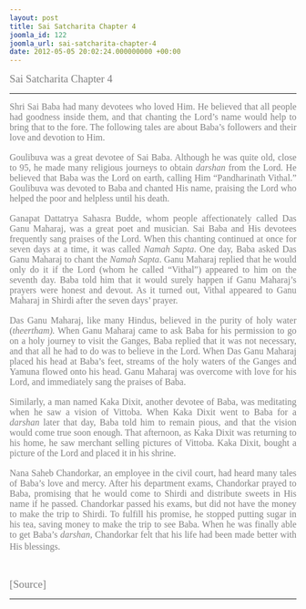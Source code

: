 ```yaml
---
layout: post
title: Sai Satcharita Chapter 4
joomla_id: 122
joomla_url: sai-satcharita-chapter-4
date: 2012-05-05 20:02:24.000000000 +00:00
---
```

<p><span style="font-family: trebuchet ms,geneva; font-size: 14pt; color: #808080;">Sai Satcharita Chapter 4<br /></span></p>
<hr />
<div style="line-height: normal; text-align: justify;"><span style="font-family: trebuchet ms,geneva; color: #808080; font-size: 12pt;">Shri Sai Baba had many devotees who loved Him. He believed that all people had goodness inside them, and that chanting the Lord’s name would help to bring that to the fore. The following tales are about Baba’s followers and their love and devotion to Him.&nbsp;</span></div>
<div style="line-height: normal; text-align: justify;">&nbsp;</div>
<div style="line-height: normal; text-align: justify;"><span style="font-family: trebuchet ms,geneva; color: #808080; font-size: 12pt;">Goulibuva was a great devotee of Sai Baba. Although he was quite old, close to 95, he made many religious journeys to obtain <i>darshan</i> from the Lord. He believed that Baba was the Lord on earth, calling Him “Pandharinath Vithal.” Goulibuva was devoted to Baba and chanted His name, praising the Lord who helped the poor and helpless until his death.&nbsp;</span></div>
<div style="line-height: normal; text-align: justify;">&nbsp;</div>
<div style="line-height: normal; text-align: justify;"><span style="font-family: trebuchet ms,geneva; color: #808080; font-size: 12pt;">Ganapat Dattatrya Sahasra Budde, whom people affectionately called Das Ganu Maharaj, was a great poet and musician. Sai Baba and His devotees frequently sang praises of the Lord. When this chanting continued at once for seven days at a time, it was called <i>Namah Sapta</i>. One day, Baba asked Das Ganu Maharaj to chant the <i>Namah Sapta</i>. Ganu Maharaj replied that he would only do it if the Lord (whom he called “Vithal”) appeared to him on the seventh day. Baba told him that it would surely happen if Ganu Maharaj’s prayers were honest and devout. As it turned out, Vithal appeared to Ganu Maharaj in Shirdi after the seven days’ prayer.&nbsp;</span></div>
<div style="line-height: normal; text-align: justify;">&nbsp;</div>
<div style="line-height: normal; text-align: justify;"><span style="font-family: trebuchet ms,geneva; color: #808080; font-size: 12pt;">Das Ganu Maharaj, like many Hindus, believed in the purity of holy water (<i>theertham).</i> When Ganu Maharaj came to ask Baba for his permission to go on a holy journey to visit the Ganges, Baba replied that it was not necessary, and that all he had to do was to believe in the Lord. When Das Ganu Maharaj placed his head at Baba’s feet, streams of the holy waters of the Ganges and Yamuna flowed onto his head. Ganu Maharaj was overcome with love for his Lord, and immediately sang the praises of Baba.&nbsp;</span></div>
<div style="line-height: normal; text-align: justify;">&nbsp;</div>
<div style="line-height: normal; text-align: justify;"><span style="font-family: trebuchet ms,geneva; color: #808080; font-size: 12pt;">Similarly, a man named Kaka Dixit, another devotee of Baba, was meditating when he saw a vision of Vittoba. When Kaka Dixit went to Baba for a <i>darshan </i>later that day, Baba told him to remain pious, and that the vision would come true soon enough. That afternoon, as Kaka Dixit was returning to his home, he saw merchant selling pictures of Vittoba. Kaka Dixit, bought a picture of the Lord and placed it in his shrine.</span></div>
<div style="line-height: normal; text-align: justify;">&nbsp;</div>
<div style="line-height: normal; text-align: justify;"><span style="color: #808080; font-size: 12pt;"><span style="font-family: 'Georgia','serif';"><span style="font-family: trebuchet ms,geneva;">Nana Saheb Chandorkar, an employee in the civil court, had heard many tales of Baba’s love and mercy. After his department exams, Chandorkar prayed to Baba, promising that he would come to Shirdi and distribute sweets in His name if he passed. Chandorkar passed his exams, but did not have the money to make the trip to Shirdi. To fulfill his promise, he stopped putting sugar in his tea, saving money to make the trip to see Baba. When he was finally able to get Baba’s <i>darshan,</i> Chandorkar felt that his life had been made better with His blessings.</span></span><span style="font-family: 'Georgia','serif';"> </span><span style="font-family: 'Georgia','serif';"><br /></span></span></div>
<p>&nbsp;</p>
<p><span style="font-family: trebuchet ms,geneva; font-size: 14pt; color: #808080;">[Source]</span></p>
<hr />
<p>&nbsp;</p>
